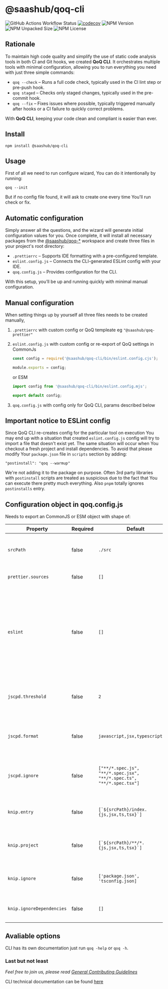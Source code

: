 # @saashub/qoq-cli

![GitHub Actions Workflow Status](https://img.shields.io/github/actions/workflow/status/saashub-it/qoq/main.yml) [![codecov](https://codecov.io/gh/saashub-it/qoq/graph/badge.svg?flag=cli&token=PQ1XAQQ257)](https://codecov.io/gh/saashub-it/qoq/flags/cli) ![NPM Version](https://img.shields.io/npm/v/%40saashub%2Fqoq-cli)
![NPM Unpacked Size](https://img.shields.io/npm/unpacked-size/%40saashub%2Fqoq-cli) ![NPM License](https://img.shields.io/npm/l/%40saashub%2Fqoq-cli)

## Rationale

To maintain high code quality and simplify the use of static code analysis tools in both CI and Git hooks, we created **QoQ CLI**. It orchestrates multiple tools with minimal configuration, allowing you to run everything you need with just three simple commands:

- `qoq --check` – Runs a full code check, typically used in the CI lint step or pre-push hook.
- `qoq staged` – Checks only staged changes, typically used in the pre-commit hook.
- `qoq --fix` – Fixes issues where possible, typically triggered manually after hooks or a CI failure to quickly correct problems.

With **QoQ CLI**, keeping your code clean and compliant is easier than ever.

## Install

    npm install @saashub/qoq-cli

## Usage

First of all we need to run configure wizard, You can do it intentionally by running:

    qoq --init

But if no config file found, it will ask to create one every time You'll run check or fix.

## Automatic configuration

Simply answer all the questions, and the wizard will generate initial configuration values for you. Once complete, it will install all necessary packages from the [@saashub/qoq-\*](https://www.npmjs.com/search?q=%40saashub%2Fqoq-) workspace and create three files in your project's root directory:

- `.prettierrc` – Supports IDE formatting with a pre-configured template.
- `eslint.config.js` – Connects the CLI-generated ESLint config with your IDE.
- `qoq.config.js` – Provides configuration for the CLI.

With this setup, you’ll be up and running quickly with minimal manual configuration.

## Manual configuration

When setting things up by yourself all three files needs to be created manually,

1. `.prettierrc` with custom config or QoQ templeate eg `"@saashub/qoq-prettier"`
2. `eslint.config.js` with custom config or re-export of QoQ settings in CommonJs

   ```js
   const config = require('@saashub/qoq-cli/bin/eslint.config.cjs');

   module.exports = config;
   ```

   or ESM

   ```js
   import config from '@saashub/qoq-cli/bin/eslint.config.mjs';

   export default config;
   ```

3. `qoq.config.js` with config only for QoQ CLI, params described below

## Important notice to ESLint config

Since QoQ CLI re-creates config for the particular tool on execution You may end up with a situation that created `eslint.config.js` config will try to import a file that doesn't exist yet. The same situation will occur when You checkout a fresh project and install dependencies. To avoid that please modify Your `package.json` file in `scripts` section by adding:

    "postinstall": "qoq --warmup"

We're not adding it to the package on purpose. Often 3rd party libraries with `postinstall` scripts are treated as suspicious due to the fact that You can execute there pretty much everything. Also `pnpm` totally ignores `postinstalls` entry.

## Configuration object in qoq.config.js

Needs to export an CommonJS or ESM object with shape of:

| Property                  | Required | Default                                                              | Description                                                                                                                                                                                                                                                                                                              |
| ------------------------- | -------- | -------------------------------------------------------------------- | ------------------------------------------------------------------------------------------------------------------------------------------------------------------------------------------------------------------------------------------------------------------------------------------------------------------------ |
| `srcPath`                 | false    | `./src`                                                              | Path to project source files on which analysis will be conducted                                                                                                                                                                                                                                                         |
| `prettier.sources`        | false    | `[]`                                                                 | Array of paths for Prettier formatting                                                                                                                                                                                                                                                                                   |
| `eslint`                  | false    | `[]`                                                                 | Valid v9 [flatConfig](https://eslint.org/docs/latest/use/configure/configuration-files) array, if `template` key exists any [@saashub/qoq-eslint-v9-\* packages](https://www.npmjs.com/search?q=%40saashub%2Fqoq-eslint-v9-) can be used as a baseConfig, remember to install dependency (CLI wizard will do it for You) |
| `jscpd.threshold`         | false    | `2`                                                                  | With this value we can override default [@saashub/qoq-jscpd](https://www.npmjs.com/package/@saashub/qoq-jscpd) threshold config.                                                                                                                                                                                         |
| `jscpd.format`            | false    | `javascript,jsx,typescript,tsx`                                      | With this value we can override default [@saashub/qoq-jscpd](https://www.npmjs.com/package/@saashub/qoq-jscpd) format config.                                                                                                                                                                                            |
| `jscpd.ignore`            | false    | `["**/*.spec.js", "**/*.spec.jsx", "**/*.spec.ts", "**/*.spec.tsx"]` | With this value we can override default [@saashub/qoq-jscpd](https://www.npmjs.com/package/@saashub/qoq-jscpd) ignore config.                                                                                                                                                                                            |
| `knip.entry`              | false    | ``[`${srcPath}/index.{js,jsx,ts,tsx}`]``                             | Default value is calculated based on `srcPath` and `eslint` config                                                                                                                                                                                                                                                       |
| `knip.project`            | false    | ``[`${srcPath}/**/*.{js,jsx,ts,tsx}`]``                              | Default value is calculated based on `srcPath` and `eslint` config                                                                                                                                                                                                                                                       |
| `knip.ignore`             | false    | `['package.json', 'tsconfig.json]`                                   | Default value is calculated based on `srcPath` and `eslint` config                                                                                                                                                                                                                                                       |
| `knip.ignoreDependencies` | false    | `[]`                                                                 | Default don't ignore any dependencies errors                                                                                                                                                                                                                                                                             |

## Avaliable options

CLI has its own documentation just run `qoq -help` or `qoq -h`.

### Last but not least

_Feel free to join us, please read [General Contributing Guidelines](https://github.com/saashub-it/qoq/blob/master/.github/CONTRIBUTING.md)_

CLI technical documentation can be found [here](./docs/PROJECT.md)
